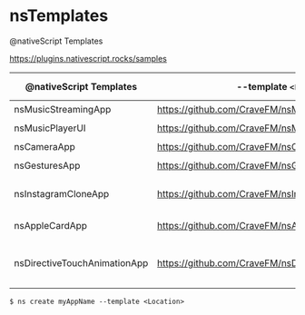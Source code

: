 # nsTemplates

@nativeScript Templates

https://plugins.nativescript.rocks/samples


| @nativeScript Templates | --template `<Location>`                        | {N} Version  | Particularity |
|-------------------------|------------------------------------------------|--------------|---------------|
| nsMusicStreamingApp     | https://github.com/CraveFM/nsMusicStreamingApp |:seven:.:zero:| |
| nsMusicPlayerUI         | https://github.com/CraveFM/nsMusicPlayerUI     |:seven:.:zero:| |
| nsCameraApp             | https://github.com/CraveFM/nsCameraApp         |:seven:.:zero:| |
| nsGesturesApp           | https://github.com/CraveFM/nsGesturesApp       |:seven:.:one: | |
| nsInstagramCloneApp     | https://github.com/CraveFM/nsInstagramCloneApp |:seven:.:zero:| Uses local [{N} file-system](https://docs.nativescript.org/ns-framework-modules/file-system) |
| nsAppleCardApp          | https://github.com/CraveFM/nsAppleCardApp                      | :eight:.:one: :x: | [Animation](https://docs.nativescript.org/ui/animation-code) and [sass](https://docs.nativescript.org/ui/theme#sass-usage) |
| nsDirectiveTouchAnimationApp | https://github.com/CraveFM/nsDirectiveTouchAnimationApp   | :eight:.:one: :x: | Structural, Attribute [Directives](https://docs.nativescript.org/angular/ui/ng-components/ng-directives) and [Pipes](https://docs.nativescript.org/core-concepts/angular-data-binding#data-converters)| 


```
$ ns create myAppName --template <Location>
```



